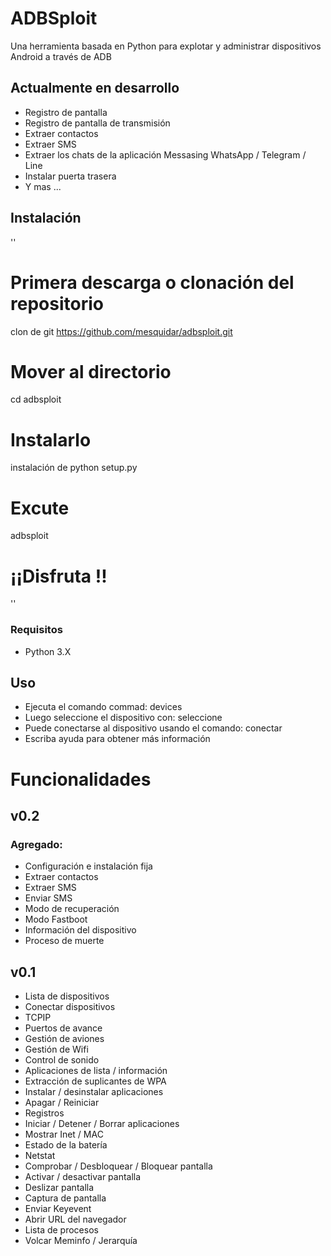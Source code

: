 #  ADBSploit

Una herramienta basada en Python para explotar y administrar dispositivos Android a través de ADB

##  Actualmente en desarrollo

- Registro de pantalla
- Registro de pantalla de transmisión
- Extraer contactos
- Extraer SMS
- Extraer los chats de la aplicación Messasing WhatsApp / Telegram / Line
- Instalar puerta trasera
- Y mas ...

##  Instalación
''
# Primera descarga o clonación del repositorio
clon de git https://github.com/mesquidar/adbsploit.git
# Mover al directorio
cd adbsploit
# Instalarlo
instalación de python setup.py
# Excute 
adbsploit
# ¡¡Disfruta !!
''

###  Requisitos
- Python 3.X

##  Uso
- Ejecuta el comando commad: devices
- Luego seleccione el dispositivo con: seleccione
- Puede conectarse al dispositivo usando el comando: conectar
- Escriba ayuda para obtener más información

#  Funcionalidades
##  v0.2

###  Agregado:
- Configuración e instalación fija
- Extraer contactos
- Extraer SMS
- Enviar SMS
- Modo de recuperación
- Modo Fastboot
- Información del dispositivo
- Proceso de muerte

##  v0.1
- Lista de dispositivos
- Conectar dispositivos
- TCPIP
- Puertos de avance
- Gestión de aviones
- Gestión de Wifi
- Control de sonido
- Aplicaciones de lista / información
- Extracción de suplicantes de WPA
- Instalar / desinstalar aplicaciones
- Apagar / Reiniciar
- Registros
- Iniciar / Detener / Borrar aplicaciones
- Mostrar Inet / MAC
- Estado de la batería
- Netstat
- Comprobar / Desbloquear / Bloquear pantalla
- Activar / desactivar pantalla
- Deslizar pantalla
- Captura de pantalla
- Enviar Keyevent
- Abrir URL del navegador
- Lista de procesos
- Volcar Meminfo / Jerarquía
